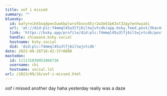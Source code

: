 ```yaml
---
title: oof i missed
summary: ""
bluesky:
  id: bafyreihk5oq4pen3uwkbplwrofbsnx45jr2w3m53p63xt32qytenhwya5i
  url: 'at://did:plc:f4mmql45u3lfj6iltwjvtcdk/app.bsky.feed.post/3kac4xydabx2v'
  link: 'https://bsky.app/profile/did:plc:f4mmql45u3lfj6iltwjvtcdk/post/3kac4xydabx2v'
  handle: chiawase.bsky.social
  hostname: bsky.social
  did: 'did:plc:f4mmql45u3lfj6iltwjvtcdk'
date: 2023-09-26T18:42:37+0800
mastodon:
  id: 111131030952866736
  username: chi
  hostname: social.lol
url: /2023/09/26/oof-i-missed.html
---
```


oof i missed another day haha yesterday really was a daze

